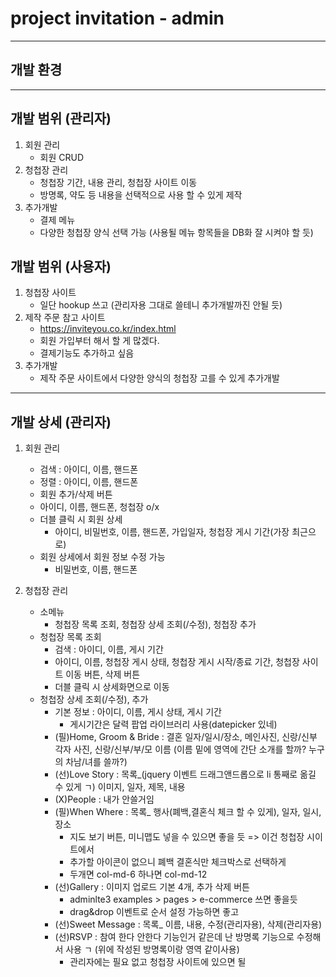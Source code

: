 # project invitation - admin

---
## 개발 환경


---
## 개발 범위 (관리자)
1. 회원 관리
   - 회원 CRUD
2. 청첩장 관리
   - 청첩장 기간, 내용 관리, 청첩장 사이트 이동
   - 방명록, 약도 등 내용을 선택적으로 사용 할 수 있게 제작
3. 추가개발
   - 결제 메뉴
   - 다양한 청첩장 양식 선택 가능 (사용될 메뉴 항목들을 DB화 잘 시켜야 할 듯)

## 개발 범위 (사용자)
1. 청첩장 사이트
   - 일단 hookup 쓰고 (관리자용 그대로 쓸테니 추가개발까진 안될 듯)
2. 제작 주문 참고 사이트
   - https://inviteyou.co.kr/index.html
   - 회원 가입부터 해서 할 게 많겠다.
   - 결제기능도 추가하고 싶음
3. 추가개발
   - 제작 주문 사이트에서 다양한 양식의 청첩장 고를 수 있게 추가개발

---
## 개발 상세 (관리자)
1. 회원 관리
   - 검색 : 아이디, 이름, 핸드폰
   - 정렬 : 아이디, 이름, 핸드폰
   - 회원 추가/삭제 버튼
   - 아이디, 이름, 핸드폰, 청첩장 o/x
   - 더블 클릭 시 회원 상세
     - 아이디, 비밀번호, 이름, 핸드폰, 가입일자, 청첩장 게시 기간(가장 최근으로)
   - 회원 상세에서 회원 정보 수정 가능
     - 비밀번호, 이름, 핸드폰

2. 청첩장 관리
   - 소메뉴
     - 청첩장 목록 조회, 청첩장 상세 조회(/수정), 청첩장 추가
   - 청첩장 목록 조회
     - 검색 : 아이디, 이름, 게시 기간
     - 아이디, 이름, 청첩장 게시 상태, 청첩장 게시 시작/종료 기간, 청첩장 사이트 이동 버튼, 삭제 버튼
     - 더블 클릭 시 상세화면으로 이동
   - 청첩장 상세 조회(/수정), 추가
     - 기본 정보 : 아이디, 이름, 게시 상태, 게시 기간
       - 게시기간은 달력 팝업 라이브러리 사용(datepicker 있네)
     - (필)Home, Groom & Bride : 결혼 일자/일시/장소, 메인사진, 신랑/신부 각자 사진, 신랑/신부/부/모 이름 (이름 밑에 영역에 간단 소개를 할까? 누구의 차남/녀를 쓸까?)
     - (선)Love Story : 목록_(jquery 이벤트 드래그앤드롭으로 li 통째로 옮길 수 있게 ㄱ) 이미지, 일자, 제목, 내용
     - (X)People : 내가 안쓸거임
     - (필)When Where :  목록_ 행사(폐백,결혼식 체크 할 수 있게), 일자, 일시, 장소
       - 지도 보기 버튼, 미니맵도 넣을 수 있으면 좋을 듯 => 이건 청첩장 시이트에서
       - 추가할 아이콘이 없으니 폐백 결혼식만 체크박스로 선택하게 
       - 두개면 col-md-6 하나면 col-md-12
     - (선)Gallery : 이미지 업로드 기본 4개, 추가 삭제 버튼
       - adminlte3 examples > pages > e-commerce 쓰면 좋을듯
       - drag&drop 이벤트로 순서 설정 가능하면 좋고
     - (선)Sweet Message : 목록_ 이름, 내용, 수정(관리자용), 삭제(관리자용)
     - (선)RSVP : 참여 한다 안한다 기능인거 같은데 난 방명록 기능으로 수정해서 사용 ㄱ  (위에 작성된 방명록이랑 영역 같이사용)
       - 관리자에는 필요 없고 청첩장 사이트에 있으면 될
